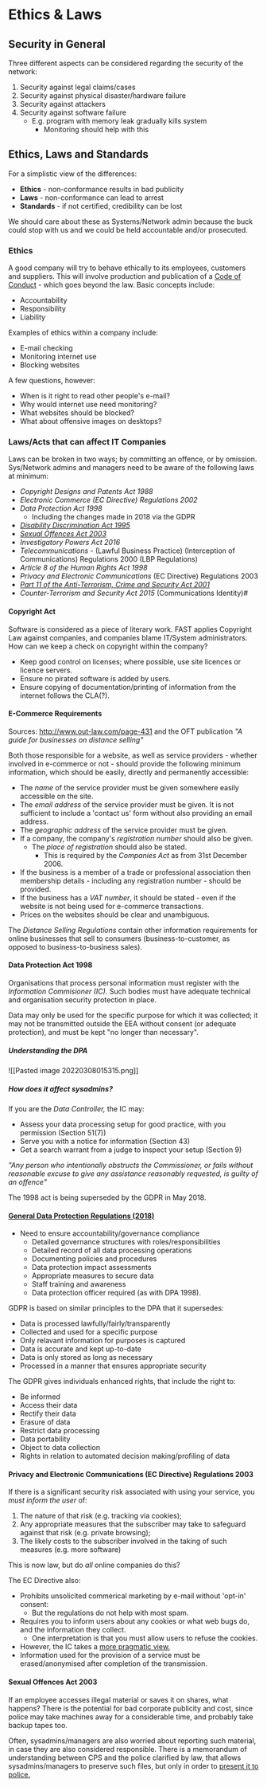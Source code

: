 # Ethics & Laws
## Security in General

Three different aspects can be considered regarding the security of the network:
1) Security against legal claims/cases
2) Security against physical disaster/hardware failure
3) Security against attackers
4) Security against software failure
	- E.g. program with memory leak gradually kills system
		- Monitoring should help with this

## Ethics, Laws and Standards
For a simplistic view of the differences:
- **Ethics** - non-conformance results in bad publicity
- **Laws** - non-conformance can lead to arrest
- **Standards** - if not certified, credibility can be lost

We should care about these as Systems/Network admin because the buck could stop with us and we could be held accountable and/or prosecuted.

### Ethics
A good company will try to behave ethically to its employees, customers and suppliers. This will involve production and publication of a [Code of Conduct](https://www.usenix.org/lisa/system-administrators-code-ethics) - which goes beyond the law. Basic concepts include:
- Accountability
- Responsibility
- Liability

Examples of ethics within a company include:
- E-mail checking
- Monitoring internet use
- Blocking websites

A few questions, however:
- When is it right to read other people's e-mail?
- Why would internet use need monitoring?
- What websites should be blocked?
- What about offensive images on desktops?

### Laws/Acts that can affect IT Companies

Laws can be broken in two ways; by committing an offence, or by omission. Sys/Network admins and managers need to be aware of the following laws at minimum:
- *Copyright Designs and Patents Act 1988*
- *Electronic Commerce (EC Directive) Regulations 2002*
- *Data Protection Act 1998*
	- Including the changes made in 2018 via the GDPR
- *[Disability Discrimination Act 1995](https://www.rnib.org.uk/xpedio/groups/public/documents/publicwebsite/public_legalcase.hcsp)*
- *[Sexual Offences Act 2003](http://www.computing.co.uk/itweek/news/2085638/rules-cut-porn-risks)*
- *Investigatory Powers Act 2016*
- *Telecommunications* - (Lawful Business Practice) (Interception of Communications) Regulations 2000 (LBP Regulations)
- *Article 8 of the Human Rights Act 1998*
- *Privacy and Electronic Communications* (EC Directive) Regulations 2003
- *[Part 11 of the Anti-Terrorism, Crime and Security Act 2001](http://www.opsi.gov.uk/acts/acts2001/ukpga_20010024_en_11)*
- *Counter-Terrorism and Security Act 2015* (Communications Identity)#

#### Copyright Act
Software is considered as a piece of literary work. FAST applies Copyright Law against companies, and companies blame IT/System administrators. How can we keep a check on copyright within the company?
- Keep good control on licenses; where possible, use site licences or licence servers.
- Ensure no pirated software is added by users.
- Ensure copying of documentation/printing of information from the internet follows the CLA(?).

#### E-Commerce Requirements
Sources: http://www.out-law.com/page-431 and the OFT publication *"A guide for businesses on distance selling"*

Both those responsible for a website, as well as service providers - whether involved in e-commerce or not - should provide the following minimum information, which should be easily, directly and permanently accessible:
- The *name* of the service provider must be given somewhere easily accessible on the site.
- The *email address* of the service provider must be given. It is not sufficient to include a 'contact us' form without also providing an email address.
- The *geographic address* of the service provider must be given.
- If a company, the company's *registration number* should also be given.
	- The *place of registration* should also be stated.
		- This is required by the *Companies Act* as from 31st December 2006.
- If the business is a member of a trade or professional association then membership details - including any registration number - should be provided.
- If the business has a *VAT number*, it should be stated - even if the website is not being used for e-commerce transactions.
- Prices on the websites should be clear and unambiguous.

The *Distance Selling Regulations* contain other information requirements for online businesses that sell to consumers (business-to-customer, as opposed to business-to-business sales).

#### Data Protection Act 1998

Organisations that process personal information must register with the *Information Commisioner (IC).* Such bodies must have adequate technical and organisation security protection in place.

Data may only be used for the specific purpose for which it was collected; it may not be transmitted outside the EEA without consent (or adequate protection), and must be kept "no longer than necessary".

##### Understanding the DPA

![[Pasted image 20220308015315.png]]

##### How does it affect sysadmins?
If you are the *Data Controller,* the IC may:
- Assess your data processing setup for good practice, with you permission (Section 51(7))
- Serve you with a notice for information (Section 43)
- Get a search warrant from a judge to inspect your setup (Section 9)

*"Any person who intentionally obstructs the Commissioner, or fails without reasonable excuse to give any assistance reasonably requested, is guilty of an offence"*

The 1998 act is being superseded by the GDPR in May 2018.

#### [General Data Protection Regulations (2018)](https://www.itgovernance.co.uk/data-protection-dpa-and-eu-data-protection-regulation)
- Need to ensure accountability/governance compliance
	- Detailed governance structures with roles/responsibilities
	- Detailed record of all data processing operations
	- Documenting policies and procedures
	- Data protection impact assessments
	- Appropriate measures to secure data
	- Staff training and awareness
	- Data protection officer required (as with DPA 1998).

GDPR is based on similar principles to the DPA that it supersedes:
- Data is processed lawfully/fairly/transparently
- Collected and used for a specific purpose
- Only relavant information for purposes is captured
- Data is accurate and kept up-to-date
- Data is only stored as long as necessary
- Processed in a manner that ensures appropriate security

The GDPR gives individuals enhanced rights, that include the right to:
- Be informed
- Access their data
- Rectify their data
- Erasure of data
- Restrict data processing
- Data portability
- Object to data collection
- Rights in relation to automated decision making/profiling of data

#### Privacy and Electronic Communications (EC Directive) Regulations 2003

If there is a significant security risk associated with using your service, you *must inform the user* of:
1) The nature of that risk (e.g. tracking via cookies);
2) Any appropriate measures that the subscriber may take to safeguard against that risk (e.g. private browsing);
3) The likely costs to the subscriber involved in the taking of such measures (e.g. more software)

This is now law, but do *all* online companies do this?

The EC Directive also:
- Prohibits unsolicited commerical marketing by e-mail without 'opt-in' consent:
	- But the regulations do not help with most spam.
- Requires you to inform users about any cookies or what web bugs do, and the information they collect.
	- One interpretation is that you must allow users to refuse the cookies.
- However, the IC takes a [more pragmatic view.](http://www.aboutcookies.org/Default.aspx?page=3) 
- Information used for the provision of a service must be erased/anonymised after completion of the transmission.

#### Sexual Offences Act 2003
If an employee accesses illegal material or saves it on shares, what happens? There is the potential for bad corporate publicity and cost, since police may take machines away for a considerable time, and probably take backup tapes too.

Often, sysadmins/managers are also worried about reporting such material, in case they are also considered responsible. There is a memorandum of understanding between CPS and the police clarified by law, that allows sysadmins/managers to preserve such files, but only in order to [present it to police.](http://www.iwf.org.uk/police/page.22.213.htm) 

